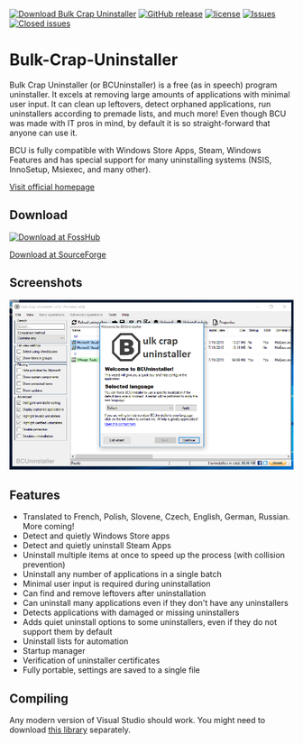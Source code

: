 [![Download Bulk Crap Uninstaller](https://img.shields.io/sourceforge/dm/bulk-crap-uninstaller.svg)](https://sourceforge.net/projects/bulk-crap-uninstaller/files/latest/download)
[![GitHub release](https://img.shields.io/github/release/klocman/Bulk-Crap-Uninstaller.svg)](https://github.com/Klocman/Bulk-Crap-Uninstaller/releases)
[![license](https://img.shields.io/github/license/klocman/Bulk-Crap-Uninstaller.svg)](https://github.com/Klocman/Bulk-Crap-Uninstaller/blob/master/Licence.txt)
[![Issues](https://img.shields.io/github/issues/klocman/Bulk-Crap-Uninstaller.svg)](https://github.com/Klocman/Bulk-Crap-Uninstaller/issues)
[![Closed issues](https://img.shields.io/github/issues-closed/klocman/Bulk-Crap-Uninstaller.svg)](https://github.com/Klocman/Bulk-Crap-Uninstaller/issues?q=is%3Aissue+is%3Aclosed)

# Bulk-Crap-Uninstaller
Bulk Crap Uninstaller (or BCUninstaller) is a free (as in speech) program uninstaller. It excels at removing large amounts of applications with minimal user input. It can clean up leftovers, detect orphaned applications, run uninstallers according to premade lists, and much more! 
Even though BCU was made with IT pros in mind, by default it is so straight-forward that anyone can use it.

BCU is fully compatible with Windows Store Apps, Steam, Windows Features and has special support for many uninstalling systems (NSIS, InnoSetup, Msiexec, and many other).

[Visit official homepage](http://klocmansoftware.weebly.com/)

## Download
[![Download at FossHub](https://cloud.githubusercontent.com/assets/14913904/25586209/a84a224e-2e9e-11e7-9332-5f913a9d7cd8.png)](hthttps://www.fosshub.com/Bulk-Crap-Uninstaller.html)

[Download at SourceForge](https://sourceforge.net/p/bulk-crap-uninstaller/)

## Screenshots
![Alt text](/doc/Preview.png?raw=true "First start preview")

## Features
* Translated to French, Polish, Slovene, Czech, English, German, Russian. More coming!
* Detect and quietly Windows Store apps
* Detect and quietly uninstall Steam Apps
* Uninstall multiple items at once to speed up the process (with collision prevention)
* Uninstall any number of applications in a single batch
* Minimal user input is required during uninstallation
* Can find and remove leftovers after uninstallation
* Can uninstall many applications even if they don't have any uninstallers
* Detects applications with damaged or missing uninstallers
* Adds quiet uninstall options to some uninstallers, even if they do not support them by default
* Uninstall lists for automation
* Startup manager
* Verification of uninstaller certificates
* Fully portable, settings are saved to a single file

## Compiling
Any modern version of Visual Studio should work. You might need to download [this library](https://sourceforge.net/p/kloctoolslibrary/) separately.
